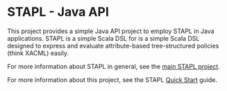 STAPL - Java API
=====================

This project provides a simple Java API project to employ STAPL in Java applications. STAPL is a simple Scala DSL for is a simple Scala DSL designed to express and evaluate attribute-based tree-structured policies (think XACML) easily.

For more information about STAPL in general, see the [main STAPL project][1].

For more information about this project, see the STAPL [Quick Start][2] guide.

 [1]: https://github.com/maartendecat/stapl
 [2]: https://github.com/maartendecat/stapl#employing-the-engine-in-java
